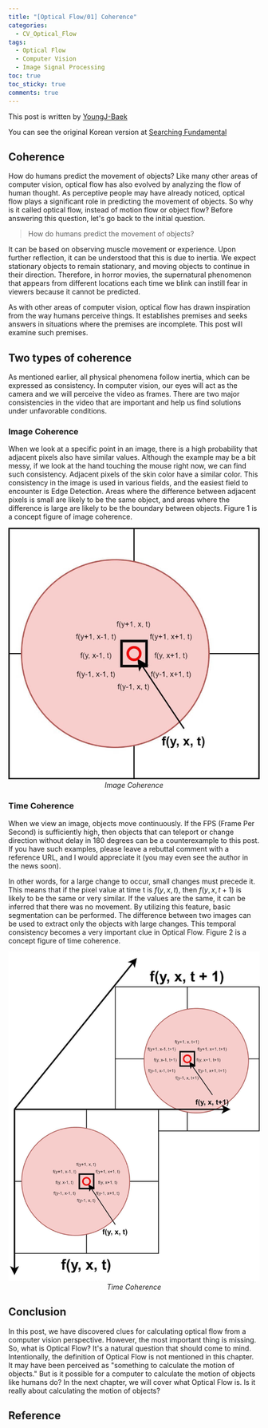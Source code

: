 ```yaml
---
title: "[Optical Flow/01] Coherence"
categories:
  - CV_Optical_Flow
tags:
  - Optical Flow
  - Computer Vision
  - Image Signal Processing
toc: true
toc_sticky: true
comments: true
---
```


<div class="notice--info" markdown="1">

This post is written by [YoungJ-Baek](https://github.com/YoungJ-Baek)

You can see the original Korean version at [Searching Fundamental](https://searching-fundamental.tistory.com/category/Computer%20Vision/Optical%20Flow)

</div>

## Coherence

How do humans predict the movement of objects? Like many other areas of computer vision, optical flow has also evolved by analyzing the flow of human thought. As perceptive people may have already noticed, optical flow plays a significant role in predicting the movement of objects. So why is it called optical flow, instead of motion flow or object flow? Before answering this question, let's go back to the initial question.

> How do humans predict the movement of objects?

It can be based on observing muscle movement or experience. Upon further reflection, it can be understood that this is due to inertia. We expect stationary objects to remain stationary, and moving objects to continue in their direction. Therefore, in horror movies, the supernatural phenomenon that appears from different locations each time we blink can instill fear in viewers because it cannot be predicted.

As with other areas of computer vision, optical flow has drawn inspiration from the way humans perceive things. It establishes premises and seeks answers in situations where the premises are incomplete. This post will examine such premises.

## Two types of coherence

As mentioned earlier, all physical phenomena follow inertia, which can be expressed as consistency. In computer vision, our eyes will act as the camera and we will perceive the video as frames. There are two major consistencies in the video that are important and help us find solutions under unfavorable conditions.

### Image Coherence

When we look at a specific point in an image, there is a high probability that adjacent pixels also have similar values. Although the example may be a bit messy, if we look at the hand touching the mouse right now, we can find such consistency. Adjacent pixels of the skin color have a similar color. This consistency in the image is used in various fields, and the easiest field to encounter is Edge Detection. Areas where the difference between adjacent pixels is small are likely to be the same object, and areas where the difference is large are likely to be the boundary between objects. Figure 1 is a concept figure of image coherence.

<p align="center">
  <img src="/assets/images/posts/image_coherence.jpeg" alt>
  <em>Image Coherence</em>
</p>

### Time Coherence

When we view an image, objects move continuously. If the FPS (Frame Per Second) is sufficiently high, then objects that can teleport or change direction without delay in 180 degrees can be a counterexample to this post. If you have such examples, please leave a rebuttal comment with a reference URL, and I would appreciate it (you may even see the author in the news soon).

In other words, for a large change to occur, small changes must precede it. This means that if the pixel value at time t is $f(y,x,t)$, then $f(y, x, t+1)$ is likely to be the same or very similar. If the values are the same, it can be inferred that there was no movement. By utilizing this feature, basic segmentation can be performed. The difference between two images can be used to extract only the objects with large changes. This temporal consistency becomes a very important clue in Optical Flow. Figure 2 is a concept figure of time coherence.

<p align="center">
  <img src="/assets/images/posts/time_coherence.jpeg" alt>
  <em>Time Coherence</em>
</p>

## Conclusion

In this post, we have discovered clues for calculating optical flow from a computer vision perspective. However, the most important thing is missing. So, what is Optical Flow? It's a natural question that should come to mind. Intentionally, the definition of Optical Flow is not mentioned in this chapter. It may have been perceived as "something to calculate the motion of objects." But is it possible for a computer to calculate the motion of objects like humans do? In the next chapter, we will cover what Optical Flow is. Is it really about calculating the motion of objects?

## Reference
